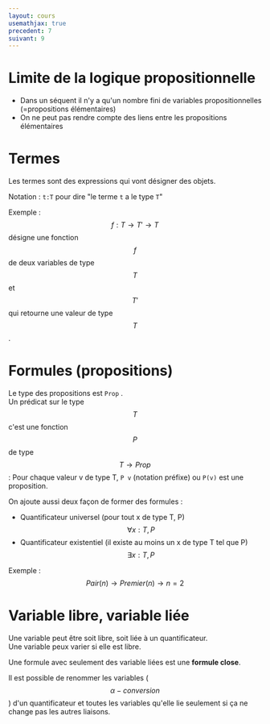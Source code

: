 ```yaml
---
layout: cours
usemathjax: true
precedent: 7
suivant: 9
---
```


# Limite de la logique propositionnelle

- Dans un séquent il n'y a qu'un nombre fini de variables propositionnelles (=propositions élémentaires)
- On ne peut pas rendre compte des liens entre les propositions élémentaires

# Termes

Les termes sont des expressions qui vont désigner des objets.

Notation : `t:T` pour dire "le terme `t` a le type `T`"

Exemple :  
$$f: T\to T'\to T$$ désigne une fonction $$f$$ de deux variables de type $$T$$ et $$T'$$ qui retourne une valeur de type $$T$$.

# Formules (propositions)

Le type des propositions est `Prop` .  
Un prédicat sur le type $$T$$ c'est une fonction $$P$$ de type $$T\to Prop$$ : Pour chaque valeur v de type T, `P v` (notation préfixe) ou `P(v)` est une proposition.

On ajoute aussi deux façon de former des formules :
- Quantificateur universel (pour tout x de type T, P)
$$\forall x:T,P$$
- Quantificateur existentiel (il existe au moins un x de type T tel que P)
$$\exists x:T,P$$

Exemple :  
$$Pair(n)\to Premier(n)\to n=2$$  

# Variable libre, variable liée

Une variable peut être soit libre, soit liée à un quantificateur.  
Une variable peux varier si elle est libre.

Une formule avec seulement des variable liées est une **formule close**.

Il est possible de renommer les variables ($$\alpha-conversion$$) d'un quantificateur et toutes les variables qu'elle lie seulement si ça ne change pas les autres liaisons.
